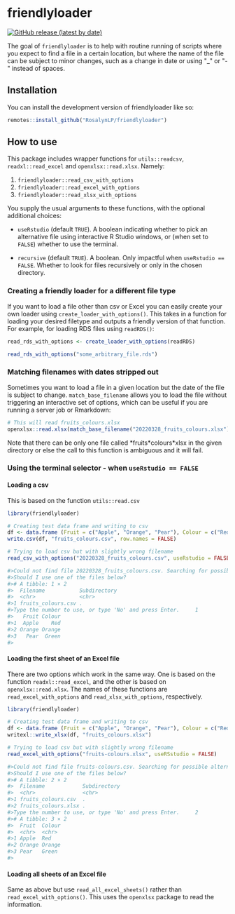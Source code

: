 friendlyloader
========
[![GitHub release (latest by date)](https://img.shields.io/github/v/release/RosalynLP/friendlyloader)](https://github.com/RosalynLP/friendlyloader/releases/latest)

The goal of `friendlyloader` is to help with routine running of scripts 
where you expect to find a file in a certain location, but where the
name of the file can be subject to minor changes, such as a change in 
date or using "_" or "-" instead of spaces.

## Installation

You can install the development version of friendlyloader like so:

``` r
remotes::install_github("RosalynLP/friendlyloader")
```

## How to use

This package includes wrapper functions for `utils::readcsv`, `readxl::read_excel` and `openxlsx::read.xlsx`. Namely:

1. `friendlyloader::read_csv_with_options`
2. `friendlyloader::read_excel_with_options`
3. `friendlyloader::read_xlsx_with_options`

You supply the usual arguments to these functions, with the optional additional choices:

* `useRstudio` (default `TRUE`). A boolean indicating whether to pick an alternative file using interactive R Studio windows, or (when set to `FALSE`) whether to use the terminal.

* `recursive` (default `TRUE`). A boolean. Only impactful when `useRstudio == FALSE`. Whether to look for files recursively or only in the chosen directory.

### Creating a friendly loader for a different file type

If you want to load a file other than csv or Excel you can easily create your own loader 
using `create_loader_with_options()`. This takes in a function for loading your desired filetype
and outputs a friendly version of that function. For example, for loading RDS files using `readRDS()`:

```r
read_rds_with_options <- create_loader_with_options(readRDS)

read_rds_with_options("some_arbitrary_file.rds")

```

### Matching filenames with dates stripped out

Sometimes you want to load a file in a given location but the date of the file is subject to change. `match_base_filename` allows you to load the  file without triggering an interactive set of options, which can be useful if you are running a server job or Rmarkdown:

```r
# This will read fruits_colours.xlsx 
openxlsx::read.xlsx(match_base_filename("20220328_fruits_colours.xlsx"))
```

Note that there can be only one file called \*fruits\*colours\*xlsx in the given directory or else the call to this function is ambiguous and it will fail.

### Using the terminal selector - when `useRstudio == FALSE`

#### Loading a csv 

This is based on the function `utils::read.csv`

``` r
library(friendlyloader)

# Creating test data frame and writing to csv
df <- data.frame (Fruit = c("Apple", "Orange", "Pear"), Colour = c("Red", "Orange", "Green"))
write.csv(df, "fruits_colours.csv", row.names = FALSE)

# Trying to load csv but with slightly wrong filename
read_csv_with_options("20220328_fruits_colours.csv", useRstudio = FALSE)

#>Could not find file 20220328_fruits_colours.csv. Searching for possible alternatives.
#>Should I use one of the files below?
#># A tibble: 1 × 2
#>  Filename           Subdirectory
#>  <chr>              <chr>       
#>1 fruits_colours.csv .           
#>Type the number to use, or type 'No' and press Enter.     1
#>   Fruit Colour
#>1  Apple    Red
#>2 Orange Orange
#>3   Pear  Green
#>
```

#### Loading the first sheet of an Excel file

There are two options which work in the same way. One is based on the function `readxl::read_excel`, and 
the other is based on `openxlsx::read.xlsx`. The names of these functions are `read_excel_with_options` and `read_xlsx_with_options`, respectively.

``` r
library(friendlyloader)

# Creating test data frame and writing to csv
df <- data.frame (Fruit = c("Apple", "Orange", "Pear"), Colour = c("Red", "Orange", "Green"))
writexl::write_xlsx(df, "fruits_colours.xlsx")

# Trying to load csv but with slightly wrong filename
read_excel_with_options("fruits-colours.xlsx", useRSstudio = FALSE)

#>Could not find file fruits-colours.csv. Searching for possible alternatives.
#>Should I use one of the files below?
#># A tibble: 2 × 2
#>  Filename            Subdirectory
#>  <chr>               <chr>       
#>1 fruits_colours.csv  .           
#>2 fruits_colours.xlsx .           
#>Type the number to use, or type 'No' and press Enter.     2
#># A tibble: 3 × 2                                                                                                
#>  Fruit  Colour
#>  <chr>  <chr> 
#>1 Apple  Red   
#>2 Orange Orange
#>3 Pear   Green 
#>
```

#### Loading all sheets of an Excel file

Same as above but use `read_all_excel_sheets()` rather than `read_excel_with_options()`.
This uses the `openxlsx` package to read the information.


